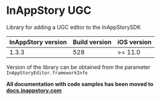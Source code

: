 # InAppStory UGC

Library for adding a UGC editor to the InAppStorySDK

| InAppStory version | Build version | iOS version |
|--------------------|---------------|-------------|
| 1.3.3              | 528           | >= 11.0     | 

Version of the library can be obtained from the parameter `InAppStoryEditor.frameworkInfo`

**All documentation with code samples has been moved to [docs.inappstory.com](https://docs.inappstory.com/ugc-guides/ios-ugc.html)**
